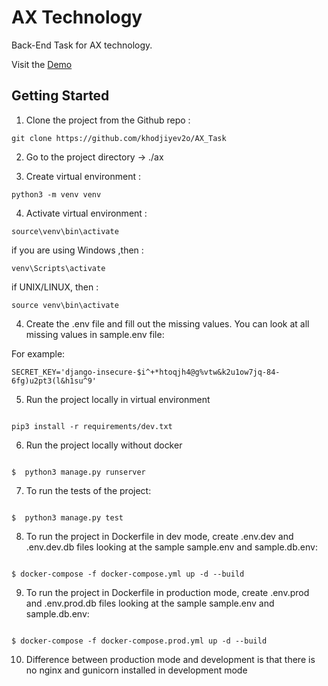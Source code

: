 # AX Technology
Back-End Task for AX technology.

Visit the [Demo]() 

## Getting Started

1. Clone the project from the Github repo :

````
git clone https://github.com/khodjiyev2o/AX_Task
````

2. Go to the project directory -> ./ax

3. Create virtual environment :

````
python3 -m venv venv
````

4. Activate virtual environment  : 

````
source\venv\bin\activate
````

if you are using Windows ,then :

````
venv\Scripts\activate
````
if UNIX/LINUX, then :
````
source venv\bin\activate
````
4. Create the .env file and fill out the missing values. You can look at all missing values in sample.env file:

For example: 
````
SECRET_KEY='django-insecure-$i^+*htoqjh4@g%vtw&k2u1ow7jq-84-6fg)u2pt3(l&h1su^9'
````
5. Run the project locally in virtual environment

````

pip3 install -r requirements/dev.txt

````
6. Run the project locally without docker

````

$  python3 manage.py runserver

````

    
7. To run the tests of the project:
````

$  python3 manage.py test

````

8. To run the project in Dockerfile in dev mode, create .env.dev  and .env.dev.db files 
    looking at the sample sample.env and sample.db.env:
````

$ docker-compose -f docker-compose.yml up -d --build

````
9. To run the project in Dockerfile in production mode, create .env.prod  and .env.prod.db files 
    looking at the sample sample.env and sample.db.env:
````

$ docker-compose -f docker-compose.prod.yml up -d --build

````

10. Difference between production mode and development is that there is no 
    nginx and gunicorn installed in development mode
